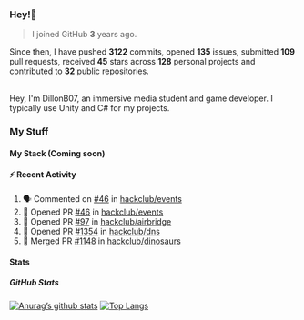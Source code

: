 ### Hey!👋
<!-- [![Banner](banner.png)](https://dillonb07.is-a.dev) -->


> I joined GitHub **3** years ago.

Since then, I have pushed **3122** commits, opened **135** issues, submitted **109** pull requests, received **45** stars across **128** personal projects and contributed to **32** public repositories.

<br>
Hey, I'm DillonB07, an immersive media student and game developer. I typically use Unity and C# for my projects.

<br>

### My Stuff

#### My Stack (Coming soon)

#### :zap: Recent Activity

<!--START_SECTION:activity-->
1. 🗣 Commented on [#46](https://github.com/hackclub/events/pull/46#issuecomment-2419434825) in [hackclub/events](https://github.com/hackclub/events)
2. 💪 Opened PR [#46](https://github.com/hackclub/events/pull/46) in [hackclub/events](https://github.com/hackclub/events)
3. 💪 Opened PR [#97](https://github.com/hackclub/airbridge/pull/97) in [hackclub/airbridge](https://github.com/hackclub/airbridge)
4. 💪 Opened PR [#1354](https://github.com/hackclub/dns/pull/1354) in [hackclub/dns](https://github.com/hackclub/dns)
5. 🎉 Merged PR [#1148](https://github.com/hackclub/dinosaurs/pull/1148) in [hackclub/dinosaurs](https://github.com/hackclub/dinosaurs)
<!--END_SECTION:activity-->

#### Stats

##### GitHub Stats
[![Anurag’s github stats](https://github-readme-stats.vercel.app/api?username=dillonb07&show_icons=true&theme=radical)](https://github.com/dillonb07)
[![Top Langs](https://github-readme-stats.vercel.app/api/top-langs/?username=dillonb07&layout=compact&theme=radical)](https://github.com/dillonb07)
